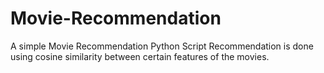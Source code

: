 # Movie-Recommendation
A simple Movie Recommendation Python Script
Recommendation is done using cosine similarity between certain features of the movies.
